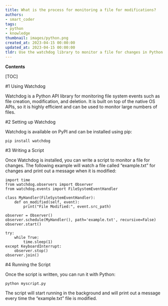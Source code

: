 ```yaml
---
title: What is the process for monitoring a file for modifications?
authors:
- smart_coder
tags:
- python
- knowledge
thumbnail: images/python.png
created_at: 2023-04-15 00:00:00
updated_at: 2023-04-15 00:00:00
tldr: Use the watchdog library to monitor a file for changes in Python.
---
```


**Contents**

[TOC]

#1 Using Watchdog

Watchdog is a Python API library for monitoring file system events such as file creation, modification, and deletion. It is built on top of the native OS APIs, so it is highly efficient and can be used to monitor large numbers of files.

#2 Setting up Watchdog

Watchdog is available on PyPI and can be installed using pip:

```
pip install watchdog
```

#3 Writing a Script

Once Watchdog is installed, you can write a script to monitor a file for changes. The following example will watch a file called “example.txt” for changes and print out a message when it is modified:

```
import time
from watchdog.observers import Observer
from watchdog.events import FileSystemEventHandler

class MyHandler(FileSystemEventHandler):
    def on_modified(self, event):
        print("File Modified:", event.src_path)

observer = Observer()
observer.schedule(MyHandler(), path='example.txt', recursive=False)
observer.start()

try:
    while True:
        time.sleep(1)
except KeyboardInterrupt:
    observer.stop()
observer.join()
```

#4 Running the Script

Once the script is written, you can run it with Python:

```
python myscript.py
```

The script will start running in the background and will print out a message every time the “example.txt” file is modified.

